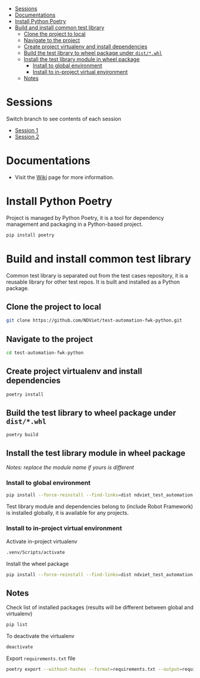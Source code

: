 <!-- TOC -->
* [Sessions](#sessions)
* [Documentations](#documentations)
* [Install Python Poetry](#install-python-poetry)
* [Build and install common test library](#build-and-install-common-test-library)
  * [Clone the project to local](#clone-the-project-to-local)
  * [Navigate to the project](#navigate-to-the-project)
  * [Create project virtualenv and install dependencies](#create-project-virtualenv-and-install-dependencies)
  * [Build the test library to wheel package under `dist/*.whl`](#build-the-test-library-to-wheel-package-under-distwhl)
  * [Install the test library module in wheel package](#install-the-test-library-module-in-wheel-package)
    * [Install to global environment](#install-to-global-environment)
    * [Install to in-project virtual environment](#install-to-in-project-virtual-environment)
  * [Notes](#notes)
<!-- TOC -->

# Sessions

Switch branch to see contents of each session

- [Session 1](../../tree/session1)
- [Session 2](../../tree/session2)

# Documentations

- Visit the [Wiki](../../wiki) page for more information.

# Install Python Poetry

Project is managed by Python Poetry, it is a tool for dependency management and packaging in a Python-based project.

```Bash
pip install poetry
```

# Build and install common test library

Common test library is separated out from the test cases repository, it is a reusable library for other test repos. It
is built and installed as a Python package.

## Clone the project to local

```Bash
git clone https://github.com/NDViet/test-automation-fwk-python.git
```

## Navigate to the project

```Bash
cd test-automation-fwk-python
```

## Create project virtualenv and install dependencies

```Bash
poetry install
```

## Build the test library to wheel package under `dist/*.whl`

```Bash
poetry build
```

## Install the test library module in wheel package

_Notes: replace the module name if yours is different_

### Install to global environment

```Bash
pip install --force-reinstall --find-links=dist ndviet_test_automation
```

Test library module and dependencies belong to (include Robot Framework) is installed globally, it is available for any
projects.

### Install to in-project virtual environment

Activate in-project virtualenv

```Bash
.venv/Scripts/activate
```

Install the wheel package

```Bash
pip install --force-reinstall --find-links=dist ndviet_test_automation
```

## Notes

Check list of installed packages (results will be different between global and virtualenv)

```Bash
pip list
```

To deactivate the virtualenv

```Bash
deactivate
```

Export `requirements.txt` file

```Bash
poetry export --without-hashes --format=requirements.txt --output=requirements.txt
```